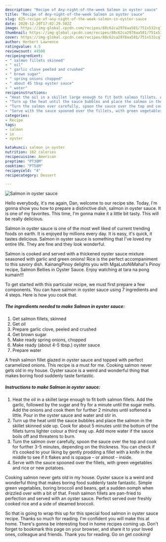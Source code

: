 ```yaml
---
description: "Recipe of Any-night-of-the-week Salmon in oyster sauce"
title: "Recipe of Any-night-of-the-week Salmon in oyster sauce"
slug: 625-recipe-of-any-night-of-the-week-salmon-in-oyster-sauce
date: 2020-12-20T17:02:29.502Z
image: https://img-global.cpcdn.com/recipes/88c62ca2978aa581/751x532cq70/salmon-in-oyster-sauce-recipe-main-photo.jpg
thumbnail: https://img-global.cpcdn.com/recipes/88c62ca2978aa581/751x532cq70/salmon-in-oyster-sauce-recipe-main-photo.jpg
cover: https://img-global.cpcdn.com/recipes/88c62ca2978aa581/751x532cq70/salmon-in-oyster-sauce-recipe-main-photo.jpg
author: Herbert Lawrence
ratingvalue: 4.5
reviewcount: 44508
recipeingredient:
- " salmon fillets skinned"
- " oil"
- " garlic clove peeled and crushed"
- " brown sugar"
- " spring onions chopped"
- " about 45 tbsp oyster sauce"
- " water"
recipeinstructions:
- "Heat the oil in a skillet large enough to fit both salmon fillets. Add the garlic, followed by the sugar and fry for a minute until the sugar melts. Add the onions and cook them for further 2 minutes until softened a little. Pour in the oyster sauce and water and stir in."
- "Turn up the heat until the sauce bubbles and place the salmon in the skillet skinned side up. Cook for about 5 minutes until the bottom of the fillets turns lighter colour a third way up. Add more water if the sauce boils off and threatens to burn."
- "Turn the salmon over carefully, spoon the sauce over the top and cook for further 3-5 minutes, depending on the thickness. You can check if it’s cooked to your liking by gently prodding a fillet with a knife in the middle to see if it flakes and is opaque – or almost – inside."
- "Serve with the sauce spooned over the fillets, with green vegetables and rice or new potatoes."
categories:
- Recipe
tags:
- salmon
- in
- oyster

katakunci: salmon in oyster 
nutrition: 162 calories
recipecuisine: American
preptime: "PT30M"
cooktime: "PT58M"
recipeyield: "4"
recipecategory: Dessert

---
```



![Salmon in oyster sauce](https://img-global.cpcdn.com/recipes/88c62ca2978aa581/751x532cq70/salmon-in-oyster-sauce-recipe-main-photo.jpg)

Hello everybody, it's me again, Dan, welcome to our recipe site. Today, I'm gonna show you how to prepare a distinctive dish, salmon in oyster sauce. It is one of my favorites. This time, I'm gonna make it a little bit tasty. This will be really delicious.

Salmon in oyster sauce is one of the most well liked of current trending foods on earth. It is enjoyed by millions every day. It is easy, it's quick, it tastes delicious. Salmon in oyster sauce is something that I've loved my entire life. They are fine and they look wonderful.

Salmon is cooked and served with a thickened oyster sauce mixture seasoned with garlic and green onions! Rice is the perfect accompaniment to this savory dish. KainangPinoy delights you with MgaLutoNiMahal&#39;s Pinoy recipe, Salmon Bellies in Oyster Sauce. Enjoy watching at tara na pong kumain!!!


To get started with this particular recipe, we must first prepare a few components. You can have salmon in oyster sauce using 7 ingredients and 4 steps. Here is how you cook that.

<!--inarticleads1-->

##### The ingredients needed to make Salmon in oyster sauce:

1. Get  salmon fillets, skinned
1. Get  oil
1. Prepare  garlic clove, peeled and crushed
1. Get  brown sugar
1. Make ready  spring onions, chopped
1. Make ready  (about 4-5 tbsp.) oyster sauce
1. Prepare  water


A fresh salmon fillet glazed in oyster sauce and topped with perfect caramelized onions. This recipe is a must for me. Cooking salmon never gets old in my house. Oyster sauce is a weird and wonderful thing that makes boring food suddenly taste fantastic. 

<!--inarticleads2-->

##### Instructions to make Salmon in oyster sauce:

1. Heat the oil in a skillet large enough to fit both salmon fillets. Add the garlic, followed by the sugar and fry for a minute until the sugar melts. Add the onions and cook them for further 2 minutes until softened a little. Pour in the oyster sauce and water and stir in.
1. Turn up the heat until the sauce bubbles and place the salmon in the skillet skinned side up. Cook for about 5 minutes until the bottom of the fillets turns lighter colour a third way up. Add more water if the sauce boils off and threatens to burn.
1. Turn the salmon over carefully, spoon the sauce over the top and cook for further 3-5 minutes, depending on the thickness. You can check if it’s cooked to your liking by gently prodding a fillet with a knife in the middle to see if it flakes and is opaque – or almost – inside.
1. Serve with the sauce spooned over the fillets, with green vegetables and rice or new potatoes.


Cooking salmon never gets old in my house. Oyster sauce is a weird and wonderful thing that makes boring food suddenly taste fantastic. Simple green vegetables, boring broccoli and beans, get a sudden oomph when drizzled over with a bit of that. Fresh salmon fillets are pan-fried to perfection and served with an oyster sauce. Perfect served over freshly cooked rice and a side of steamed broccoli. 

So that is going to wrap this up for this special food salmon in oyster sauce recipe. Thanks so much for reading. I'm confident you will make this at home. There's gonna be interesting food in home recipes coming up. Don't forget to bookmark this page on your browser, and share it to your loved ones, colleague and friends. Thank you for reading. Go on get cooking!
